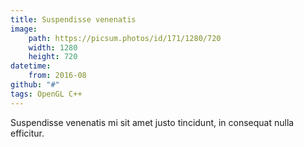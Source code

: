 ```yaml
---
title: Suspendisse venenatis
image:
    path: https://picsum.photos/id/171/1280/720
    width: 1280
    height: 720
datetime:
    from: 2016-08
github: "#"
tags: OpenGL C++
---
```


Suspendisse venenatis mi sit amet justo tincidunt, in consequat nulla efficitur.
